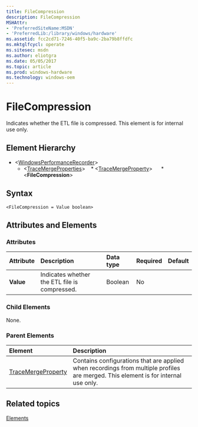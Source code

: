 ```yaml
---
title: FileCompression
description: FileCompression
MSHAttr:
- 'PreferredSiteName:MSDN'
- 'PreferredLib:/library/windows/hardware'
ms.assetid: fcc2cd71-7246-40f5-ba9c-2ba79b8ffdfc
ms.mktglfcycl: operate
ms.sitesec: msdn
ms.author: eliotgra
ms.date: 05/05/2017
ms.topic: article
ms.prod: windows-hardware
ms.technology: windows-oem
---
```



# FileCompression

Indicates whether the ETL file is compressed. This element is for internal use only.


## Element Hierarchy

* \<[WindowsPerformanceRecorder](windowsperformancerecorder.md)\>
  * \<[TraceMergeProperties](tracemergeproperties.md)\>
    * \<[TraceMergeProperty](tracemergeproperty.md)\>
      * \<**FileCompression**\>


## Syntax

```
<FileCompression = Value boolean>
```


## Attributes and Elements


### Attributes

| Attribute | Description                                   | Data type | Required | Default |
| :-------- | :-------------------------------------------- | :-------- | :------- | :------ |
| **Value** | Indicates whether the ETL file is compressed. | Boolean   | No       |         |


### Child Elements

None.


### Parent Elements

| Element                                     | Description                                                                                                                        |
| :------------------------------------------ | :--------------------------------------------------------------------------------------------------------------------------------- |
| [TraceMergeProperty](tracemergeproperty.md) | Contains configurations that are applied when recordings from multiple profiles are merged. This element is for internal use only. |


## Related topics

[Elements](elements.md)

